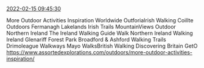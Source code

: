 [2022-02-15 09:45:30](https://mstdn.social/@hill_wanderer/107801367681393306)

More Outdoor Activities Inspiration Worldwide 	OutforiaIrish Walking 	Coillte Outdoors  	Fermanagh Lakelands  	Irish Trails  	MountainViews  	Outdoor Northern Ireland  	The Ireland Walking Guide  	Walk Northern Ireland  	Walking Ireland  	Glenariff Forest Park  	Broadford &amp; Ashford Walking Trails  	Drimoleague Walkways  	Mayo WalksBritish Walking 	Discovering Britain  	GetO <a href="https://www.assortedexplorations.com/outdoors/more-outdoor-activities-inspiration/" target="_blank" rel="nofollow noopener noreferrer" translate="no">https://www.assortedexplorations.com/outdoors/more-outdoor-activities-inspiration/</a>